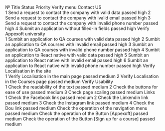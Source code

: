 ﻿№	Title	Status	Priority
	Verify menu Contact US		
1	Send a request to contact the company with valid data	passed	high
2	Send a request to contact the company with ivalid email	passed	high
3	Send a request to contact the company with invalid phone number	passed	high
4	Submit an application without filled-in fields	passed	high
	Verify Appexoft university 		
1	Sumbit an application to QA courses with valid data	passed	high
2	Sumbit an application to QA courses with invalid email	passed	high
3	Sumbit an application to QA courses with invalid phone number	passed	high
4	Sumbit an application to React native with valid data	passed	high
5	Sumbit an application to React native with invalid email	passed	high
6	Sumbit an application to React native with invalid phone number	passed	high
	Verify Localisation in the site		
1	Verify Localisation in the main page	passed	medium
2	Verify Localisation in the Courses page	passed	medium
	Verify Usability		
1	Check the readability of the text	passed	medium
2	Check the buttons for ease of use	passed	medium
3	Check page scaling	passed	medium
	Links		
1	Check the Facebook link	passed	medium
2	Check the Linkendin link	passed	medium
3	Check the Instagram link	passed	medium
4	Check the Dou link	passed	medium
	Сheck the operation of the navigation menu	passed	medium
	Сheck the operation of the Button [Appexoft]	passed	medium
	Сheck the operation of the Button [Sign up for a course]	passed	medium
